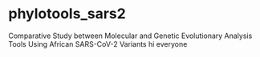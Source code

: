 # phylotools_sars2
Comparative Study between Molecular and Genetic Evolutionary Analysis Tools Using African SARS-CoV-2 Variants
hi everyone
